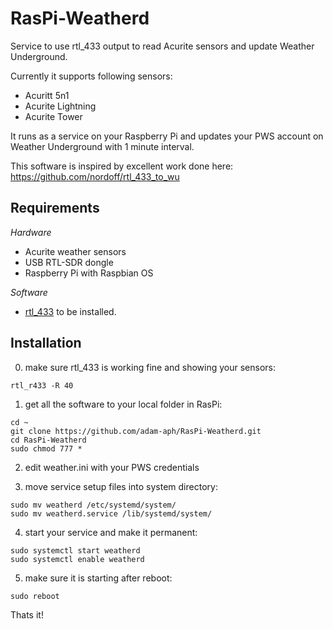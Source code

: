 RasPi-Weatherd
==============

Service to use rtl_433 output to read Acurite sensors and update Weather Underground.

Currently it supports following sensors:
- Acuritt 5n1
- Acurite Lightning
- Acurite Tower

It runs as a service on your Raspberry Pi and updates your PWS account on Weather Underground with 1 minute interval.

This software is inspired by excellent work done here: https://github.com/nordoff/rtl_433_to_wu

Requirements
------------
*Hardware*
* Acurite weather sensors
* USB RTL-SDR dongle
* Raspberry Pi with Raspbian OS

*Software*
* [rtl_433](https://github.com/merbanan/rtl_433) to be installed.

Installation
------------
0. make sure rtl_433 is working fine and showing your sensors:
```
rtl_r433 -R 40
```

1. get all the software to your local folder in RasPi:
```
cd ~
git clone https://github.com/adam-aph/RasPi-Weatherd.git
cd RasPi-Weatherd
sudo chmod 777 *
```

2. edit weather.ini with your PWS credentials

3. move service setup files into system directory:
```
sudo mv weatherd /etc/systemd/system/
sudo mv weatherd.service /lib/systemd/system/
```	
4. start your service and make it permanent:
```
sudo systemctl start weatherd
sudo systemctl enable weatherd
```
5. make sure it is starting after reboot:
```
sudo reboot
```	
Thats it!
